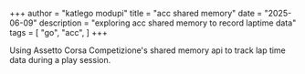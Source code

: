 +++
author = "katlego modupi"
title = "acc shared memory"
date = "2025-06-09"
description = "exploring acc shared memory to record laptime data"
tags = [
    "go", "acc",
]
+++

Using Assetto Corsa Competizione's shared memory api to track lap time data during a play session.
<!--more-->


